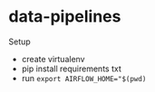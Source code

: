 # data-pipelines

Setup
- create virtualenv
- pip install requirements txt
- run `export AIRFLOW_HOME="$(pwd)`